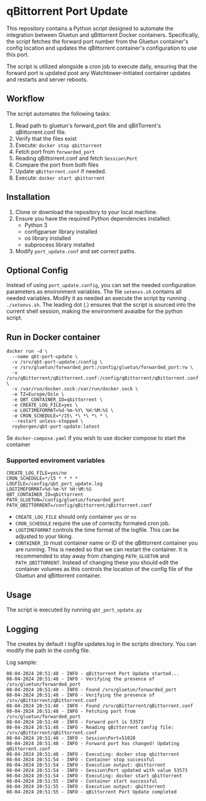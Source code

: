 # qBittorrent Port Update

This repository contains a Python script designed to automate the integration between Gluetun and qBittorrent Docker containers. Specifically, the script fetches the forward port number from the Gluetun container's config location and updates the qBittorrent container's configuration to use this port.

The script is utilized alongside a cron job to execute daily, ensuring that the forward port is updated post any Watchtower-initiated container updates and restarts and server reboots.

## Workflow
The script automates the following tasks:

1. Read path to gluetun's forward_port file and qBitTorrent's qBittorrent.conf file.
2. Verify that the files exist
3. Execute: `docker stop qbittorrent`
4. Fetch port from `forwarded_port`
5. Reading qBittorrent.conf and fetch `Session\Port`
6. Compare the port from both files
7. Update `qBittorrent.conf` if needed.
8. Execute: `docker start qbittorrent`


## Installation

1. Clone or download the repository to your local machine.
2. Ensure you have the required Python dependencies installed:
    - Python 3 
    - configparser library installed 
    - os library installed 
    - subprocess library installed
3. Modify `port_update.conf` and set correct paths. 

## Optional Config
Instead of using `port_update.config`, you can set the needed configuration parameters as environment variables.
The file `setenvs.sh` contains all needed variables. Modify it as needed an execute the script by running 
`. ./setenvs.sh`. The leading dot (.) ensures that the script is sourced into the current shell session, making 
the environment avaialbe for the python script. 

## Run in Docker container
```
docker run -d \
  --name qbt-port-update \
  -v /srv/qbt-port-update:/config \
  -v /srv/gluetun/forwarded_port:/config/gluetun/forwarded_port:rw \
  -v /srv/qBittorrent/qBittorrent.conf:/config/qBittorrent/qBittorrent.conf:rw \
  -v /var/run/docker.sock:/var/run/docker.sock \
  -e TZ=Europe/Oslo \
  -e QBT_CONTAINER_ID=qbittorrent \
  -e CREATE_LOG_FILE=yes \
  -e LOGTIMEFORMAT=%d-%m-%Y\ %H:%M:%S \
  -e CRON_SCHEDULE=*/15\ *\ *\ *\ * \
  --restart unless-stopped \
  royborgen/qbt-port-update:latest
```

Se `docker-compose.yaml` if you wish to use docker compose to start the container

### Supported enviroment variables
```
CREATE_LOG_FILE=yes/no
CRON_SCHEDULE=*/15 * * * *  
LOGFILE=/config/qbt_port_update.log
LOGTIMEFORMAT=%d-%m-%Y %H:%M:%S 
QBT_CONTAINER_ID=qbittorrent
PATH_GLUETUN=/config/gluetun/forwarded_port
PATH_QBITTORRENT=/config/qBittorrent/qBittorrent.conf
```

- `CREATE_LOG_FILE` should only container `yes` or `no`
- `CRON_SCHEDULE` require the use of correctly formated cron job. 
- `LOGTIMEFORMAT` controls the time format of the logfile. This can be adjusted to your liking. 
- `CONTAINER_ID` must container name or ID of the qBittorrent container you are running. This is needed so that we can restart the container. 
It is recommended to stay away from changing `PATH_GLUETUN` and `PATH_QBITTORRENT`. Instead of changing these you should edit the container volumes as this controls the location of the config file of the Gluetun and qBittorrent container. 


## Usage 
The script is executed by running `qbt_port_update.py`

## Logging
The creates by default i logfile updates.log in the scripts directory. You can modify the path in the config file. 

Log sample: 
```
08-04-2024 20:51:48 - INFO - qBittorrent Port Update started...
08-04-2024 20:51:48 - INFO - Verifying the presence of /srv/gluetun/forwarded_port
08-04-2024 20:51:48 - INFO - Found /srv/gluetun/forwarded_port
08-04-2024 20:51:48 - INFO - Verifying the presence of /srv/qBittorrent/qBittorrent.conf
08-04-2024 20:51:48 - INFO - Found /srv/qBittorrent/qBittorrent.conf
08-04-2024 20:51:48 - INFO - Fetching port from /srv/gluetun/forwarded_port
08-04-2024 20:51:48 - INFO - Forward port is 53573
08-04-2024 20:51:48 - INFO - Reading qBittorrent config file: /srv/qBittorrent/qBittorrent.conf
08-04-2024 20:51:48 - INFO - Session\Port=51028
08-04-2024 20:51:48 - INFO - Forward port has changed! Updating qBittorrent.conf
08-04-2024 20:51:48 - INFO - Executing: docker stop qbittorrent
08-04-2024 20:51:54 - INFO - Container stop successful
08-04-2024 20:51:54 - INFO - Execution output: qbittorrent
08-04-2024 20:51:54 - INFO - Session\Port updated with value 53573
08-04-2024 20:51:54 - INFO - Executing: docker start qbittorrent
08-04-2024 20:51:55 - INFO - Container start successful
08-04-2024 20:51:55 - INFO - Execution output: qbittorrent
08-04-2024 20:51:55 - INFO - qBittorrent Port Update completed
```
